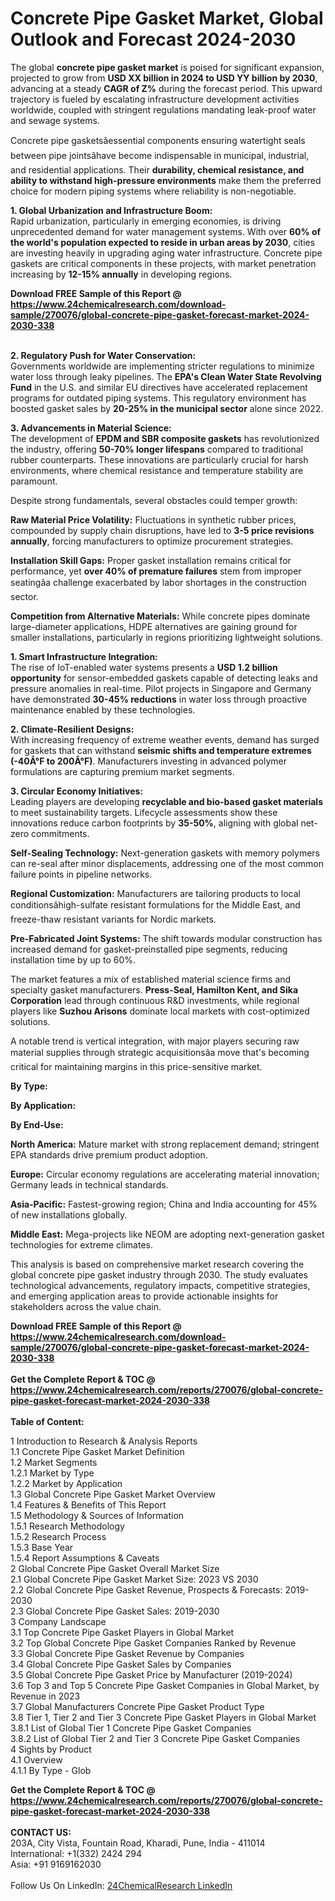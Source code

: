<h1>Concrete Pipe Gasket Market, Global Outlook and Forecast 2024-2030</h1><p>The global <strong>concrete pipe gasket market</strong> is poised for significant expansion, projected to grow from <strong>USD XX billion in 2024 to USD YY billion by 2030</strong>, advancing at a steady <strong>CAGR of Z%</strong> during the forecast period. This upward trajectory is fueled by escalating infrastructure development activities worldwide, coupled with stringent regulations mandating leak-proof water and sewage systems.</p><p>Concrete pipe gasketsâessential components ensuring watertight seals between pipe jointsâhave become indispensable in municipal, industrial, and residential applications. Their <strong>durability, chemical resistance, and ability to withstand high-pressure environments</strong> make them the preferred choice for modern piping systems where reliability is non-negotiable.</p><p><strong>1. Global Urbanization and Infrastructure Boom:</strong><br>
Rapid urbanization, particularly in emerging economies, is driving unprecedented demand for water management systems. With over <strong>60% of the world's population expected to reside in urban areas by 2030</strong>, cities are investing heavily in upgrading aging water infrastructure. Concrete pipe gaskets are critical components in these projects, with market penetration increasing by <strong>12-15% annually</strong> in developing regions.</p><div><b>Download FREE Sample of this Report @ 
            <a href="https://www.24chemicalresearch.com/download-sample/270076/global-concrete-pipe-gasket-forecast-market-2024-2030-338">
            https://www.24chemicalresearch.com/download-sample/270076/global-concrete-pipe-gasket-forecast-market-2024-2030-338</a></b></div><br><p><strong>2. Regulatory Push for Water Conservation:</strong><br>
Governments worldwide are implementing stricter regulations to minimize water loss through leaky pipelines. The <strong>EPA's Clean Water State Revolving Fund</strong> in the U.S. and similar EU directives have accelerated replacement programs for outdated piping systems. This regulatory environment has boosted gasket sales by <strong>20-25% in the municipal sector</strong> alone since 2022.</p><p><strong>3. Advancements in Material Science:</strong><br>
The development of <strong>EPDM and SBR composite gaskets</strong> has revolutionized the industry, offering <strong>50-70% longer lifespans</strong> compared to traditional rubber counterparts. These innovations are particularly crucial for harsh environments, where chemical resistance and temperature stability are paramount.</p><p>Despite strong fundamentals, several obstacles could temper growth:</p><p><strong>Raw Material Price Volatility:</strong> Fluctuations in synthetic rubber prices, compounded by supply chain disruptions, have led to <strong>3-5 price revisions annually</strong>, forcing manufacturers to optimize procurement strategies.</p><p><strong>Installation Skill Gaps:</strong> Proper gasket installation remains critical for performance, yet <strong>over 40% of premature failures</strong> stem from improper seatingâa challenge exacerbated by labor shortages in the construction sector.</p><p><strong>Competition from Alternative Materials:</strong> While concrete pipes dominate large-diameter applications, HDPE alternatives are gaining ground for smaller installations, particularly in regions prioritizing lightweight solutions.</p><p><strong>1. Smart Infrastructure Integration:</strong><br>
The rise of IoT-enabled water systems presents a <strong>USD 1.2 billion opportunity</strong> for sensor-embedded gaskets capable of detecting leaks and pressure anomalies in real-time. Pilot projects in Singapore and Germany have demonstrated <strong>30-45% reductions</strong> in water loss through proactive maintenance enabled by these technologies.</p><p><strong>2. Climate-Resilient Designs:</strong><br>
With increasing frequency of extreme weather events, demand has surged for gaskets that can withstand <strong>seismic shifts and temperature extremes (-40Â°F to 200Â°F)</strong>. Manufacturers investing in advanced polymer formulations are capturing premium market segments.</p><p><strong>3. Circular Economy Initiatives:</strong><br>
Leading players are developing <strong>recyclable and bio-based gasket materials</strong> to meet sustainability targets. Lifecycle assessments show these innovations reduce carbon footprints by <strong>35-50%</strong>, aligning with global net-zero commitments.</p><p><strong>Self-Sealing Technology:</strong> Next-generation gaskets with memory polymers can re-seal after minor displacements, addressing one of the most common failure points in pipeline networks.</p><p><strong>Regional Customization:</strong> Manufacturers are tailoring products to local conditionsâhigh-sulfate resistant formulations for the Middle East, and freeze-thaw resistant variants for Nordic markets.</p><p><strong>Pre-Fabricated Joint Systems:</strong> The shift towards modular construction has increased demand for gasket-preinstalled pipe segments, reducing installation time by up to 60%.</p><p>The market features a mix of established material science firms and specialty gasket manufacturers. <strong>Press-Seal, Hamilton Kent, and Sika Corporation</strong> lead through continuous R&amp;D investments, while regional players like <strong>Suzhou Arisons</strong> dominate local markets with cost-optimized solutions.</p><p>A notable trend is vertical integration, with major players securing raw material supplies through strategic acquisitionsâa move that's becoming critical for maintaining margins in this price-sensitive market.</p><p><strong>By Type:</strong></p><p><strong>By Application:</strong></p><p><strong>By End-Use:</strong></p><p><strong>North America:</strong> Mature market with strong replacement demand; stringent EPA standards drive premium product adoption.</p><p><strong>Europe:</strong> Circular economy regulations are accelerating material innovation; Germany leads in technical standards.</p><p><strong>Asia-Pacific:</strong> Fastest-growing region; China and India accounting for 45% of new installations globally.</p><p><strong>Middle East:</strong> Mega-projects like NEOM are adopting next-generation gasket technologies for extreme climates.</p><p>This analysis is based on comprehensive market research covering the global concrete pipe gasket industry through 2030. The study evaluates technological advancements, regulatory impacts, competitive strategies, and emerging application areas to provide actionable insights for stakeholders across the value chain.</p><div><b>Download FREE Sample of this Report @ 
            <a href="https://www.24chemicalresearch.com/download-sample/270076/global-concrete-pipe-gasket-forecast-market-2024-2030-338">
            https://www.24chemicalresearch.com/download-sample/270076/global-concrete-pipe-gasket-forecast-market-2024-2030-338</a></b></div><br><div><b>Get the Complete Report & TOC @ 
            <a href="https://www.24chemicalresearch.com/reports/270076/global-concrete-pipe-gasket-forecast-market-2024-2030-338">
            https://www.24chemicalresearch.com/reports/270076/global-concrete-pipe-gasket-forecast-market-2024-2030-338</a></b></div><br>
            <b>Table of Content:</b><p>1 Introduction to Research & Analysis Reports<br />
    1.1 Concrete Pipe Gasket Market Definition<br />
    1.2 Market Segments<br />
        1.2.1 Market by Type<br />
        1.2.2 Market by Application<br />
    1.3 Global Concrete Pipe Gasket Market Overview<br />
    1.4 Features & Benefits of This Report<br />
    1.5 Methodology & Sources of Information<br />
        1.5.1 Research Methodology<br />
        1.5.2 Research Process<br />
        1.5.3 Base Year<br />
        1.5.4 Report Assumptions & Caveats<br />
2 Global Concrete Pipe Gasket Overall Market Size<br />
    2.1 Global Concrete Pipe Gasket Market Size: 2023 VS 2030<br />
    2.2 Global Concrete Pipe Gasket Revenue, Prospects & Forecasts: 2019-2030<br />
    2.3 Global Concrete Pipe Gasket Sales: 2019-2030<br />
3 Company Landscape<br />
    3.1 Top Concrete Pipe Gasket Players in Global Market<br />
    3.2 Top Global Concrete Pipe Gasket Companies Ranked by Revenue<br />
    3.3 Global Concrete Pipe Gasket Revenue by Companies<br />
    3.4 Global Concrete Pipe Gasket Sales by Companies<br />
    3.5 Global Concrete Pipe Gasket Price by Manufacturer (2019-2024)<br />
    3.6 Top 3 and Top 5 Concrete Pipe Gasket Companies in Global Market, by Revenue in 2023<br />
    3.7 Global Manufacturers Concrete Pipe Gasket Product Type<br />
    3.8 Tier 1, Tier 2 and Tier 3 Concrete Pipe Gasket Players in Global Market<br />
        3.8.1 List of Global Tier 1 Concrete Pipe Gasket Companies<br />
        3.8.2 List of Global Tier 2 and Tier 3 Concrete Pipe Gasket Companies<br />
4 Sights by Product<br />
    4.1 Overview<br />
        4.1.1 By Type - Glob</p><div><b>Get the Complete Report & TOC @ 
            <a href="https://www.24chemicalresearch.com/reports/270076/global-concrete-pipe-gasket-forecast-market-2024-2030-338">
            https://www.24chemicalresearch.com/reports/270076/global-concrete-pipe-gasket-forecast-market-2024-2030-338</a></b></div><br><b>CONTACT US:</b><br>
            203A, City Vista, Fountain Road, Kharadi, Pune, India - 411014<br>
            International: +1(332) 2424 294<br>
            Asia: +91 9169162030 <br><br>
            Follow Us On LinkedIn: <a href="https://www.linkedin.com/company/24chemicalresearch/">24ChemicalResearch LinkedIn</a>